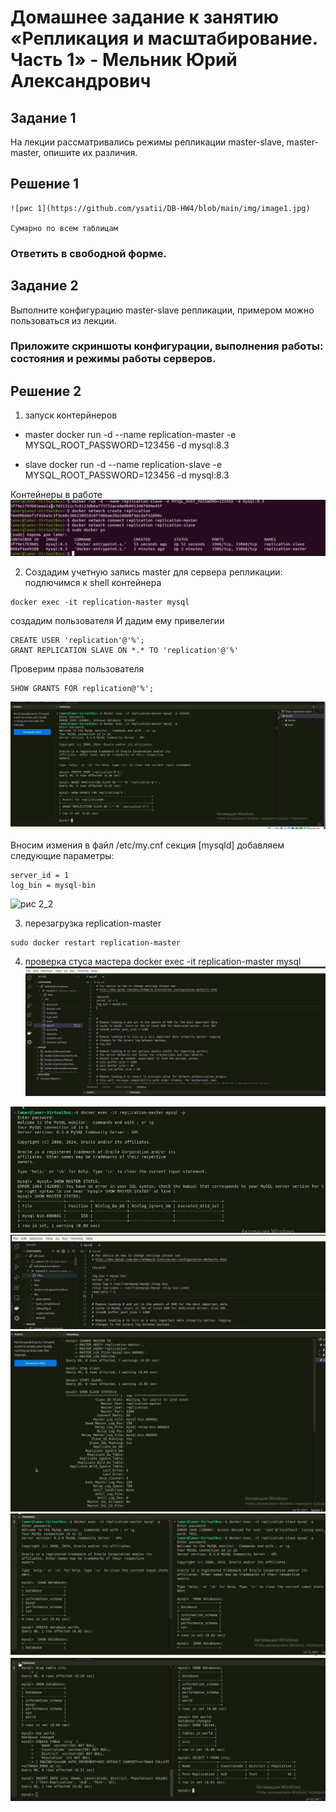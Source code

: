 # Домашнее задание к занятию «Репликация и масштабирование. Часть 1» - Мельник Юрий Александрович

## Задание 1
На лекции рассматривались режимы репликации master-slave, master-master, опишите их различия.


## Решение 1 
 
```
![рис 1](https://github.com/ysatii/DB-HW4/blob/main/img/image1.jpg)

Сумарно по всем таблицам 
```
### Ответить в свободной форме. 

## Задание 2
Выполните конфигурацию master-slave репликации, примером можно пользоваться из лекции.
### Приложите скриншоты конфигурации, выполнения работы: состояния и режимы работы серверов.

## Решение 2
1. запуск контерйнеров
- master 
   docker run -d --name replication-master -e MYSQL_ROOT_PASSWORD=123456 -d mysql:8.3

- slave
   docker run -d --name replication-slave -e MYSQL_ROOT_PASSWORD=123456 -d mysql:8.3

Контейнеры в работе 
![рис 2](https://github.com/ysatii/DB-HW6/blob/main/img/image2.jpg)

2.  Создадим учетную запись master для сервера репликации:
  подлючимся к shell контейнера
```
docker exec -it replication-master mysql
```
создадим пользователя И дадим ему привелегии  
```
CREATE USER 'replication'@'%';
GRANT REPLICATION SLAVE ON *.* TO 'replication'@'%'
```
Проверим права пользователя
```
SHOW GRANTS FOR replication@'%';
```
![рис 2_1](https://github.com/ysatii/DB-HW6/blob/main/img/image2_1.jpg)

Вносим измения в файл /etc/my.cnf
 секция [mysqld] добавляем следующие параметры:
```
server_id = 1  
log_bin = mysql-bin
```

![рис 2_2](https://github.com/ysatii/DB-HW6/blob/main/img/image2_2.pg) 

3. перезагрузка replication-master  
```
sudo docker restart replication-master
``` 
  

4. проверка стуса мастера
docker exec -it replication-master mysql
![рис 2_3](https://github.com/ysatii/DB-HW6/blob/main/img/image2_3.jpg)



![рис 2_4](https://github.com/ysatii/DB-HW6/blob/main/img/image2_4.jpg)
![рис 2_5](https://github.com/ysatii/DB-HW6/blob/main/img/image2_5.jpg)
![рис 2_6](https://github.com/ysatii/DB-HW6/blob/main/img/image2_6.jpg)
![рис 2_7](https://github.com/ysatii/DB-HW6/blob/main/img/image2_7.jpg)
![рис 2_8](https://github.com/ysatii/DB-HW6/blob/main/img/image2_8.jpg)
 
